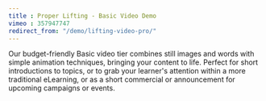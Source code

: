```yaml
---
title : Proper Lifting - Basic Video Demo
vimeo : 357947747
redirect_from: "/demo/lifting-video-pro/"
---
```

Our budget-friendly Basic video tier combines still images and words with simple animation techniques, bringing your content to life. Perfect for short introductions to topics, or to grab your learner's attention within a more traditional eLearning, or as a short commercial or announcement for upcoming campaigns or events.